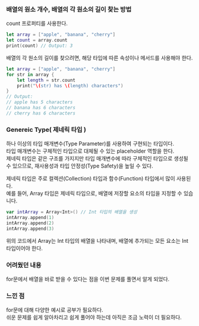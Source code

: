 ### 배열의 원소 개수, 배열의 각 원소의 길이 찾는 방법
count 프로퍼티를 사용한다.<br>

```swift
let array = ["apple", "banana", "cherry"]
let count = array.count
print(count) // Output: 3
```

배열의 각 원소의 길이를 찾으려면, 해당 타입에 따른 속성이나 메서드를 사용해야 한다. 

```swift
let array = ["apple", "banana", "cherry"]
for str in array {
    let length = str.count
    print("\(str) has \(length) characters")
}
// Output:
// apple has 5 characters
// banana has 6 characters
// cherry has 6 characters
```

### Genereic Type( 제네릭 타입 )
하나 이상의 타입 매개변수(Type Parameter)를 사용하여 구현되는 타입이다.<br>
타입 매개변수는 구체적인 타입으로 대체될 수 있는 placeholder 역할을 한다.<br>
제네릭 타입은 같은 구조를 가지지만 타입 매개변수에 따라 구체적인 타입으로 생성될 수 있으므로, 재사용성과 타입 안정성(Type Safety)을 높일 수 있다.<br>

제네릭 타입은 주로 컬렉션(Collection) 타입과 함수(Function) 타입에서 많이 사용된다.<br>
예를 들어, Array 타입은 제네릭 타입으로, 배열에 저장할 요소의 타입을 지정할 수 있습니다.<br>

```swift
var intArray = Array<Int>() // Int 타입의 배열을 생성
intArray.append(1)
intArray.append(2)
intArray.append(3)
```
위의 코드에서 Array<Int>는 Int 타입의 배열을 나타내며, 배열에 추가되는 모든 요소는 Int 타입이어야 한다.

### 어려웠던 내용<br>
for문에서 배열을 바로 받을 수 있다는 점을 이번 문제를 풀면서 알게 되었다. 

### 느낀 점<br>
for문에 대해 다양한 예시로 공부가 필요하다.<br>
쉬운 문제를 쉽게 알아차리고 쉽게 풀어야 하는데 아직은 조금 노력이 더 필요하다.
